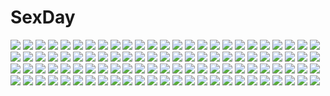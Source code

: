 # SexDay
![](https://konachan.com/jpeg/8e71062f500a6a454c9636f7d422441e/Konachan.com%20-%20259549%20animal%20animal_ears%20bird%20blush%20cherry_blossoms%20clouds%20flowers%20foxgirl%20japanese_clothes%20long_hair%20petals%20red_eyes%20red_hair%20scan%20scarf%20sky%20tail%20umbrella.jpg)
![](https://konachan.com/image/6f24f6535de89ce933085a98051587f6/Konachan.com%20-%20177621%20animal%20boots%20brown_hair%20earmuffs%20forest%20fox%20nekotama%20night%20original%20scarf%20snow%20stairs%20torii%20tree%20winter.jpg)
![](https://konachan.com/image/3c308001370ba5c81536bd8432eabfb7/Konachan.com%20-%20105183%20aqua_eyes%20blonde_hair%20bow%20food%20fruit%20headband%20headphones%20kagamine_rin%20orange_%28fruit%29%20reflection%20short_hair%20temari_%28deae%29%20thighhighs%20vocaloid.jpg)
![](https://konachan.com/jpeg/af90bc181b5ec467fad97b4e9594a262/Konachan.com%20-%20262879%20feng%20game_cg%20kazama_sena%20tsurusaki_takahiro%20zutto_mae_kara_joshi_deshita.jpg)
![](https://konachan.com/image/2482c220295395ef5a001d582dbcdced/Konachan.com%20-%20172531%20blonde_hair%20blue_eyes%20choker%20dress%20gloves%20kagamine_len%20kagamine_rin%20male%20uniform%20uutan%20vocaloid.jpg)
![](https://konachan.com/image/772b7d8d723a5a2dec715ebbb1c26bec/Konachan.com%20-%20217555%20bow_%28weapon%29%20game_cg%20orange_eyes%20pink_hair%20rikudou_asahi%20sorcery_jokers%20tagme%20tagme_%28artist%29%20weapon.jpg)
![](https://konachan.com/jpeg/b88da435b0dc3418511935ff07010f49/Konachan.com%20-%20256457%20animal_ears%20blonde_hair%20blush%20breasts%20cleavage%20dark_skin%20japanese_clothes%20kimono%20long_hair%20original%20ribbons%20tk2k_jade%20wings%20yellow_eyes.jpg)
![](https://konachan.com/jpeg/da56144d5162964b0e007d72b47d1fb5/Konachan.com%20-%20287369%20ass%20bikini%20close%20cropped%20kantoku%20original%20scan%20swim_ring%20swimsuit.jpg)
![](https://konachan.com/image/e1de10578b245f8aa78f688c45d7742b/Konachan.com%20-%2075774%20afuro_terumi%20all_male%20barefoot%20bike_shorts%20inazuma_eleven%20long_hair%20male%20shorts%20trap%20wings.jpg)
![](https://konachan.com/image/44c5a20d81a7bfb6ef17978051b78254/Konachan.com%20-%2039511%20animal_ears%20blue_hair%20catgirl%20jpeg_artifacts%20kyouran_kazoku_nikki%20long_hair%20tail%20thighhighs%20yellow_eyes.jpg)
![](https://konachan.com/jpeg/f6e9320136b61c1bfde2f21f6512d902/Konachan.com%20-%20224412%20blush%20doll%20hyperdimension_neptunia%20hyperdimension_neptunia_mk2%20nepgear%20neptune%20pink_hair%20red_eyes%20tagme_%28artist%29%20thighhighs%20third-party_edit%20white.jpg)
![](https://konachan.com/jpeg/0feaa3318415769b97e81f1d429737c6/Konachan.com%20-%20176011%20bed%20chiisana_kanojo_no_sayokyoku%20feng%20game_cg%20green_eyes%20hellrun%20long_hair%20moriya_mizuka%20orange_hair%20socks%20teddy_bear.jpg)
![](https://konachan.com/image/e045e237a7af7c143923b4a384451d2b/Konachan.com%20-%2017406%20ai_%28popotan%29%20ball%20beach%20bikini%20group%20mai%20mea%20mii%20popotan%20poyoyon_rokku%20school_swimsuit%20swim_ring%20swimsuit.jpg)
![](https://konachan.com/image/6e4feda86d02412570126643d917c2da/Konachan.com%20-%20205665%202girls%20aqua_eyes%20blonde_hair%20brown_hair%20crown%20dress%20elbow_gloves%20gloves%20oto%20ponytail%20princess_daisy%20princess_peach%20super_mario.jpg)
![](https://konachan.com/image/21a86e09153c81eba291767211e7939f/Konachan.com%20-%20305017%20animal%20animal_ears%20anthropomorphism%20apron%20azur_lane%20bird%20blush%20breasts%20catgirl%20cleavage%20food%20green_eyes%20japanese_clothes%20kanola_u%20kimono%20loli.jpg)
![](https://konachan.com/image/d67d73bebc3aa16a11744b1fb78e48e3/Konachan.com%20-%2026654%20shintaro%20tagme.jpg)
![](https://konachan.com/image/e5f64852775517494db277d94fcab06e/Konachan.com%20-%20158380%20bicycle%20blue_eyes%20brown_hair%20kiwamu%20neon_genesis_evangelion%20phone%20skirt%20soryu_asuka_langley%20thighhighs%20train.jpg)
![](https://konachan.com/image/2de20aa7fed0a695edaabc1fde63e0f4/Konachan.com%20-%207887%20remilia_scarlet%20tateha%20touhou%20vampire.jpg)
![](https://konachan.com/image/a810a251289e873a3e3ac077162abe73/Konachan.com%20-%2051776%20building%20city%20green_eyes%20headphones%20long_hair%20scenic%20school_uniform%20sky%20sunset.jpg)
![](https://konachan.com/jpeg/cdd7c6736eaeb551242bfb140c590e7e/Konachan.com%20-%20135902%202girls%20amanegi_hiroko%20anus%20ass%20blush%20breasts%20censored%20game_cg%20kurizora_akane%20nipples%20pussy%20short_hair%20thighhighs%20wet.jpg)
![](https://konachan.com/jpeg/dcb0be1eafa14dcd62cd124c10933d06/Konachan.com%20-%20147373%202girls%20blue_hair%20blush%20breasts%20brown_eyes%20brown_hair%20crossover%20dildo%20kneehighs%20long_hair%20navel%20nipples%20nude%20pussy%20short_hair%20uncensored%20vibrator%20yuri.jpg)
![](https://konachan.com/jpeg/0313b21787273b12e6014d401da0dc43/Konachan.com%20-%20266849%20aya_shobon%20bodysuit%20breasts%20fate_grand_order%20fate_%28series%29%20headdress%20long_hair%20navel%20purple_eyes%20purple_hair%20signed%20skintight%20spear%20weapon.jpg)
![](https://konachan.com/jpeg/20ae0adf74bdfce87b9e65258c883904/Konachan.com%20-%20249238%20barefoot%20blue_eyes%20breasts%20bubbles%20clouds%20flowers%20hatsune_miku%20kuroeda%20long_hair%20petals%20skirt%20sky%20sunflower%20tie%20twintails%20vocaloid.jpg)
![](https://konachan.com/jpeg/ed4d8b7c104be4687925a13caee93d80/Konachan.com%20-%20209980%20aqua_eyes%20black_hair%20breasts%20cleavage%20gloves%20hestia_%28danmachi%29%20long_hair%20minhoo%20ribbons%20signed%20twintails.jpg)
![](https://konachan.com/image/f5b3251022701c757b74c275c9a00686/Konachan.com%20-%20128733%20aqua_eyes%20aqua_hair%20barefoot%20breasts%20cleavage%20feathers%20hatsune_miku%20hc%20instrument%20long_hair%20miku_append%20navel%20piano%20twintails%20vocaloid%20wings.jpg)
![](https://konachan.com/image/623b3e084d6bfc5d399d9b55ca8cc368/Konachan.com%20-%20208935%202girls%20ayanami_rei%20blue_eyes%20blue_hair%20bodysuit%20hc%20long_hair%20neon_genesis_evangelion%20orange_hair%20red_eyes%20short_hair%20soryu_asuka_langley.jpg)
![](https://konachan.com/image/2be02a9d930f6078071386408d45cf53/Konachan.com%20-%2039774%20eila_ilmatar_juutilainen%20sanya_v_litvyak%20strike_witches.jpg)
![](https://konachan.com/image/b85da3f31c181db7377694d82855fd9b/Konachan.com%20-%2057414%206u_%28eternal_land%29%20blue_eyes%20blue_hair%20cirno%20dress%20fairy%20short_hair%20tears%20touhou%20wings.jpg)
![](https://konachan.com/image/a6f6b78829261753d33cbeb4a2bde681/Konachan.com%20-%20222972%20barefoot%20blush%20cherry_blossoms%20demon%20drink%20fate_grand_order%20fate_%28series%29%20fate_stay_night%20flowers%20horns%20nagatuki_take09%20sake%20shuten_douji_%28fate%29.jpg)
![](https://konachan.com/image/380948f69e6d6b81a5b8df265cc9e111/Konachan.com%20-%2032258%20kimura_kaere%20sayonara_zetsubou_sensei%20usui_kagero.jpg)
![](https://konachan.com/image/dd01707c6d6ff3cf24e1b6c93295fd71/Konachan.com%20-%20135298%20long_hair%20natsuin%20school_swimsuit%20swimsuit%20tagme%20umbrella.jpg)
![](https://konachan.com/image/07ac48af46527ba000763f86b8804e1b/Konachan.com%20-%20103822%20blonde_hair%20blue_eyes%20breasts%20close%20journey%20nanairo_kouro%20nipples%20no_bra%20rachel_windsor%20rakko%20shirt_lift.jpg)
![](https://konachan.com/jpeg/80838081a3348ee62f955bff758951d0/Konachan.com%20-%20202779%20hoshizora_rin%20koizumi_hanayo%20love_live%21_school_idol_project%20nishikino_maki%20umeno_%28shio1205%29.jpg)
![](https://konachan.com/image/f2007be3fcc8174a5b14b7332520574f/Konachan.com%20-%2075006%205_nenme_no_houkago%20black_hair%20blush%20kantoku%20purple_eyes%20tie%20white.jpg)
![](https://konachan.com/image/5fda9a6aa180924390e1aa2fb058ce00/Konachan.com%20-%20180493%20blonde_hair%20bow%20fan%20hat%20long_hair%20red_eyes%20shingo_%28missing_link%29%20touhou%20yakumo_yukari.jpg)
![](https://konachan.com/jpeg/15220994e4e488c03e619767843911d8/Konachan.com%20-%20224658%202girls%20aliasing%20anus%20ass%20barefoot%20bed%20blush%20breasts%20censored%20crying%20fingering%20hat%20long_hair%20nipples%20nude%20pussy%20santa_hat%20tears%20tree%20utahane_w%20yuri.jpg)
![](https://konachan.com/jpeg/ebb1e3268d723b4c522b3764c2609a41/Konachan.com%20-%20280174%20animal_ears%20blush%20bunny_ears%20bunnygirl%20gray%20momiji_manjuu%20original%20pantyhose%20tail.jpg)
![](https://konachan.com/jpeg/f0fe59f9af2557cd4aea8e575b2feb13/Konachan.com%20-%20209705%20aircraft%20blonde_hair%20blue_eyes%20boots%20forest%20homura_shinji%20long_hair%20original%20shorts%20thighhighs%20tree%20zettai_ryouiki.jpg)
![](https://konachan.com/image/5614def7a54fa6755a6a8de3bc8c4674/Konachan.com%20-%2082203%20blood%20gun%20original%20panties%20pink_eyes%20pink_hair%20saikikazuya%20thighhighs%20underwear%20weapon.jpg)
![](https://konachan.com/jpeg/f35727cd537728feb12251c6299d9c36/Konachan.com%20-%20152749%20blue_eyes%20game_cg%20hajikano_shizuku%20racer_%28magnet%29%20sinclient.jpg)
![](https://konachan.com/jpeg/57815ffa52ff4cc87ab0f00f2a3867d4/Konachan.com%20-%20125159%20animal_ears%20bikini%20blonde_hair%20breasts%20cleavage%20dexp%20elsword%20green_eyes%20long_hair%20necklace%20petals%20pointed_ears%20swimsuit%20water%20wet%20wings.jpg)
![](https://konachan.com/jpeg/39fe6ef8c67b7c85d2191fe92d9521a2/Konachan.com%20-%20182077%20ass%20ass_grab%20blonde_hair%20blue_eyes%20breasts%20choker%20eiyuu_senki_gold%20game_cg%20headdress%20long_hair%20nipples%20nude%20oyari_ashito%20sex%20wet%20wristwear.jpg)
![](https://konachan.com/jpeg/81fc272b0fa41249752ce4a37b0c6ef4/Konachan.com%20-%20251177%20brown_hair%20doll%20dress%20kanou_shinichi%20long_hair%20myuseru_foaran%20outbreak_company%20panties%20pointed_ears%20purple_eyes%20underwear%20yuugen.jpg)
![](https://konachan.com/image/70fb3309a2654540a0cbe6fa5fdcdb4d/Konachan.com%20-%2028104%20breasts%20panties%20red_eyes%20tagme%20thighhighs%20toshiki_yui%20underwear.jpg)
![](https://konachan.com/jpeg/6a139b95c09fb131ed31aa8a2f02c35d/Konachan.com%20-%20168785%20bed%20blue_eyes%20book%20original%20pantyhose%20phone%20school_uniform%20short_hair%20skirt%20tie%20white_hair%20yuuki_tatsuya.jpg)
![](https://konachan.com/jpeg/ee4e80cc52537a88bc6ccf70e7928710/Konachan.com%20-%20233690%20bikini%20black_hair%20blush%20breasts%20censored%20fellatio%20game_cg%20kiritou_kureha%20long_hair%20moonstone%20nipples%20penis%20red_eyes%20swimsuit%20topless%20wet%20yamakaze_ran.jpg)
![](https://konachan.com/image/347de8626593486ba266e80906bf3ac6/Konachan.com%20-%20262248%20animal%20aqua_eyes%20bandage%20bird%20blonde_hair%20bodysuit%20braids%20gloves%20green_eyes%20group%20long_hair%20male%20mask%20paya_%28zelda%29%20tattoo%20white_hair%20wink%20yellow_eyes.jpg)
![](https://konachan.com/image/7bb1caf8d782ab025f36d2499f255004/Konachan.com%20-%20227675%20hoojiro_%28found1093%29%20original.jpg)
![](https://konachan.com/image/59e9f7318e45d646230ff9722baaf1cb/Konachan.com%20-%20183062%20blonde_hair%20boots%20braids%20chiruru96%20hat%20kirisame_marisa%20long_hair%20touhou%20water%20witch%20witch_hat%20wristwear%20yellow_eyes.jpg)
![](https://konachan.com/image/647fc884916cb3085a4438282849685b/Konachan.com%20-%20207010%20flowers%20hatsune_miku%20headphones%20kari_kenji%20long_hair%20twintails%20vocaloid.jpg)
![](https://konachan.com/image/ef2ca7cf7a2f641bf7a7dbf912fecb3a/Konachan.com%20-%2041563%20hidamari_sketch%20ume_aoki%20yuno.jpg)
![](https://konachan.com/image/8b07ac77a9409a064b5976dac2355c8f/Konachan.com%20-%2012856%20final_fantasy_unlimited.jpg)
![](https://konachan.com/jpeg/41e5a26f0ba8e6fd7ce8699ac08d5cb2/Konachan.com%20-%20266174%20animal_ears%20blue_eyes%20blue_hair%20blush%20book%20breasts%20catgirl%20censored%20game_cg%20grand_cross%20headdress%20maid%20male%20nopan%20penis%20sex%20short_hair%20tail%20thighhighs.jpg)
![](https://konachan.com/image/4246280d02bb80147cecdf73a45f5f5d/Konachan.com%20-%20221705%20close%20inami_hatoko%20loli%20original%20red_eyes%20white_hair.jpg)
![](https://konachan.com/jpeg/7f6a1259beb69651fbed5eba806bfbaf/Konachan.com%20-%20286537%20animal%20aqua_eyes%20blush%20cake%20clouds%20food%20loli%20long_hair%20signed%20skirt%20sky%20soul_worker%20stella_unibell%20takotsu%20thighhighs%20upskirt%20white_hair%20wink.jpg)
![](https://konachan.com/image/f904e86baa06dd9e4504c6b52a87dfde/Konachan.com%20-%2088434%20flowers%20japanese_clothes%20kimono.jpg)
![](https://konachan.com/image/81f9068cb00bc5e63f5972ea666fd1e1/Konachan.com%20-%2084152%20animal%20bird%20landscape%20original%20sarnath%20scenic%20tree.jpg)
![](https://konachan.com/image/8bc5d8d216329222919de9a880f3ecab/Konachan.com%20-%2038861%20gouen_no_soleil%20rokushiki_ouka%20skyfish.jpg)
![](https://konachan.com/image/474bf5b38aadfd419281270804df163d/Konachan.com%20-%2013349%20natsume_aya%20natsume_maya%20tenjou_tenge.jpg)
![](https://konachan.com/image/40214611bbf0d56507dd1ab9a0597079/Konachan.com%20-%20144709%20bicolored_eyes%20clouds%20dress%20green_hair%20jpeg_artifacts%20long_hair%20moon%20nekominase%20night%20petals%20sky%20tatara_kogasa%20torn_clothes%20touhou.jpg)
![](https://konachan.com/jpeg/4fdf4ef77dbea020693347292c28ea33/Konachan.com%20-%20263206%202girls%20black_hair%20blonde_hair%20breasts%20cape%20cleavage%20fate_%28series%29%20long_hair%20navel%20red_eyes%20sakiyamama%20signed%20sword%20thighhighs%20tiara%20weapon.jpg)
![](https://konachan.com/image/75c883d155b302f5c0e338d9d0a66615/Konachan.com%20-%20165589%202girls%20bloomers%20blue_eyes%20braids%20breasts%20gray_hair%20headdress%20hug%20ke-ta%20navel%20nipples%20no_bra%20nopan%20open_shirt%20ribbons%20shoujo_ai%20topless%20touhou.jpg)
![](https://konachan.com/jpeg/0badc6acaf0cdf0d0fab553fc195568f/Konachan.com%20-%20286405%20atha%20black_hair%20braids%20clouds%20dress%20hat%20long_hair%20original%20purple_eyes%20sky%20summer.jpg)
![](https://konachan.com/jpeg/d055a8439de2b9e9b6b03acf93b0086a/Konachan.com%20-%20253427%20aliasing%20aqua_eyes%20ass%20blonde_hair%20blush%20breasts%20fang%20gloves%20halloween%20hat%20long_hair%20original%20panties%20pantyhose%20sideboob%20underwear%20witch_hat.jpg)
![](https://konachan.com/jpeg/c69fa7a43906753a76a06d76058640c2/Konachan.com%20-%20256265%20barefoot%20bra%20brown_hair%20inuzuka_bouru%20long_hair%20makise_kurisu%20navel%20panties%20purple_eyes%20scan%20steins%3Bgate%20underwear.jpg)
![](https://konachan.com/image/447fe307d807e47e1cc5f7588c866a03/Konachan.com%20-%207197%20fuyuhara_yuu%20gagraphic%20logo%20pointed_ears%20watermark.jpg)
![](https://konachan.com/image/bae58b1424e2d4ab4561801cea965f45/Konachan.com%20-%20198549%20aliasing%20blue_hair%20breasts%20food%20fruit%20grass%20hat%20hinanawi_tenshi%20long_hair%20navel%20nipples%20nude%20red_eyes%20scarlet_%28studioscr%29%20touhou%20tree.jpg)
![](https://konachan.com/image/1930aeacbff76333e7453f7287b9ef8a/Konachan.com%20-%2030090%20blonde_hair%20blush%20headband%20long_hair%20ooji%20panties%20purple_eyes%20skirt%20tagme_%28character%29%20thighhighs%20underwear%20white.jpg)
![](https://konachan.com/image/3589aaacd7005d635b9e757f290d9740/Konachan.com%20-%2091215%20chainsaw%20christmas%20iga_tomoteru%20original.jpg)
![](https://konachan.com/jpeg/70f67a4e8516f8a544aa736257e8e8d9/Konachan.com%20-%20240152%20aliasing%20bandage%20eyepatch%20nou%20polychromatic%20red%20red_eyes%20school_uniform%20short_hair%20skirt%20vocaloid.jpg)
![](https://konachan.com/image/469b2f64ca91870938f85685cd346170/Konachan.com%20-%2012950%20animal_ears%20ass%20blonde_hair%20blue_eyes%20feathers%20ishida_hiroyuki%20long_hair%20moon%20ribbons%20sideboob%20staff%20stars%20twintails%20watermark%20wings%20wristwear.jpg)
![](https://konachan.com/jpeg/1496f5052332f6b891fe684501f76c26/Konachan.com%20-%20149205%20bed%20blush%20bra%20cube%20game_cg%20gray_hair%20kanekiyo_miwa%20kurano_tomoka%20long_hair%20navel%20open_shirt%20panties%20red_eyes%20twintails%20underwear.jpg)
![](https://konachan.com/image/fcbcae3fe6d8493e3060410105804108/Konachan.com%20-%20149188%20deadman_wonderland%20long_hair%20red_eyes%20shiro_%28deadman_wonderland%29%20white_hair.jpg)
![](https://konachan.com/jpeg/2a23ec389075d586f8f4993138d58e5d/Konachan.com%20-%20306042%20armor%20blonde_hair%20cape%20fate_grand_order%20fate_%28series%29%20jeanne_d%27arc_alter%20jeanne_d%27arc_%28fate%29%20mochizo_nidone%20short_hair%20yellow_eyes.jpg)
![](https://konachan.com/jpeg/c9c9060c7748655e9866c477db0c523c/Konachan.com%20-%2041835%20diebuster%20lal%27c_mellk_mal%20nono.jpg)
![](https://konachan.com/image/135f671f07beedd08289c2f441332537/Konachan.com%20-%20149349%20blush%20bra%20breasts%20cleavage%20gray_hair%20long_hair%20megami%20navel%20nopan%20pink_hair%20ponytail%20sarashi%20scan%20skirt%20underboob%20underwear%20undressing%20watermark%20wink.jpg)
![](https://konachan.com/image/9487418c28d246b17e496956860f45a8/Konachan.com%20-%20273464%20blue_eyes%20braids%20breasts%20gray_hair%20headband%20hug%20katana%20long_hair%20navel%20nipples%20nude%20ponytail%20pussy%20realistic%20signed%20sword%20uncensored%20watermark%20weapon.jpg)
![](https://konachan.com/image/a2d261711a71a5718b3d847b69e55086/Konachan.com%20-%2012681%202girls%20final_approach%20mizuhara_akane%20nishimata_aoi.jpg)
![](https://konachan.com/image/e400f50a032d4406d33f0cf5db6399b4/Konachan.com%20-%20218098%20animal_ears%20black_hair%20catgirl%20close%20green_eyes%20ling_%28vivianling%29%20original%20short_hair%20white.jpg)
![](https://konachan.com/image/57caf29ed964ba7a40c5a23f76a20f2d/Konachan.com%20-%2021583%20bunnygirl%20demonbane%20inaba_tewi%20reisen_udongein_inaba%20tagme_%28artist%29%20touhou.jpg)
![](https://konachan.com/image/758330f7a65c8043292a47073632205f/Konachan.com%20-%20202077%20animal%20apron%20ball%20bikini%20breasts%20chibi%20cleavage%20dog%20dress%20horns%20necklace%20skirt%20skirt_lift%20sport%20swimsuit%20tan_lines%20tennis%20underwear%20uniform%20yukata.jpg)
![](https://konachan.com/jpeg/0674781b7ad42a08350fbc32bb3d8f2b/Konachan.com%20-%20156075%20blue_eyes%20blue_hair%20doll%20food%20fu-ta%20glasses%20hatsune_miku%20headphones%20kagamine_len%20kagamine_rin%20long_hair%20panties%20pocky%20thighhighs%20underwear%20vocaloid.jpg)
![](https://konachan.com/jpeg/2db49ccdd42c9bd9b16c1795bdc3c96a/Konachan.com%20-%20134315%20aqua_eyes%20dress%20kuroboshi_kouhaku%20loli%20long_hair%20orange_hair%20tagme%20thighhighs%20twintails.jpg)
![](https://konachan.com/image/a7b09d2680752fb56f135c29a91bedfe/Konachan.com%20-%20151086%20blue_eyes%20brown_hair%20eyepatch%20long_hair%20neon_genesis_evangelion%20soryu_asuka_langley%20sougishi_ego.jpg)
![](https://konachan.com/image/d9fff7d9cfc23e233bfe9f70b3f7fd75/Konachan.com%20-%2040902%20bondage%20ibuki_pon%20patchouli_knowledge%20pink%20purple%20purple_eyes%20purple_hair%20shackles%20touhou.jpg)
![](https://konachan.com/image/c3cd7202c53f9539dadeaa152d5d7cc9/Konachan.com%20-%206209%20brown_hair%20clamp%20close%20feathers%20green_eyes%20mokona%20sakura_%28tsubasa%29%20tsubasa_reservoir_chronicle%20watermark.jpg)
![](https://konachan.com/image/2425e138c1098c3343d5b196c76a23e3/Konachan.com%20-%20188524%20breasts%20building%20city%20cleavage%20guilty_crown%20long_hair%20nyanfood%20pink_hair%20red_eyes%20thighhighs%20yuzuriha_inori.jpg)
![](https://konachan.com/jpeg/8e96f5479a51e5e5db13f1ddfc317b83/Konachan.com%20-%20268961%20building%20dress%20flowers%20forest%20mocha_%28cotton%29%20original%20reflection%20scenic%20short_hair%20signed%20tree.jpg)
![](https://konachan.com/image/e68204470b4689d4fbf8a73b7cf375da/Konachan.com%20-%2095168%20hatsune_miku%20vocaloid.jpg)
![](https://konachan.com/image/cc5b96ead5de396357d0aa39fde03023/Konachan.com%20-%20223513%202girls%20aqua_eyes%20aqua_hair%20blue_eyes%20maid%20pink_hair%20ram_%28re%3Azero%29%20rem_%28re%3Azero%29%20short_hair%20tazaki_hayato%20third-party_edit%20twins.jpg)
![](https://konachan.com/jpeg/bb0539db6c46dc428d606081536124f5/Konachan.com%20-%20176020%20ass%20bloomers%20close%20f-ism%20murakami_suigun%20panties%20pussy%20see_through%20underwear.jpg)
![](https://konachan.com/jpeg/dbde7d570f72e7351767f161f9db8405/Konachan.com%20-%20271088%20blonde_hair%20bow%20breasts%20dark_skin%20green_eyes%20horns%20ofuda%20original%20panties%20pantyhose%20pointed_ears%20reku_hisui%20shirt%20twintails%20underwear%20undressing.jpg)
![](https://konachan.com/image/9eb2f3bb5405e10713b2e972a9177f08/Konachan.com%20-%2067060%20blue_eyes%20marriage_royale%20nishimata_aoi%20pink_hair%20short_hair%20tenryu_ena.jpg)
![](https://konachan.com/image/87870aa50573a3e02676ed65c25fa8b5/Konachan.com%20-%2090282%20black_rock_shooter%20chain%20gun%20kuroi_mato%20weapon.jpg)
![](https://konachan.com/jpeg/e42a6b4586bc6a2c477253289a6ecdc3/Konachan.com%20-%20167375%20blue_eyes%20kise_%28swimmt%29%20long_hair%20original%20pink_hair%20space%20stars.jpg)
![](https://konachan.com/image/de66bc09c91627f68412ccdd68bd1c08/Konachan.com%20-%20114935%20bikini%20kami_nomi_zo_shiru_sekai%20nakagawa_kanon%20pink_hair%20red_eyes%20scan%20short_hair%20swimsuit%20wakaki_tamiki.jpg)
![](https://konachan.com/jpeg/91ce559091fe282d012ffff3cabf0f2d/Konachan.com%20-%20209453%20alice_third_macy%20blonde_hair%20blue_eyes%20bra%20breasts%20cube%20kantoku%20nipples%20panties%20scan%20school_uniform%20skirt%20thighhighs%20underwear.jpg)
![](https://konachan.com/jpeg/6e11860b415ddbf0ed4f9fd0c5461af2/Konachan.com%20-%20262890%20bed%20bow%20flowers%20gray_hair%20higuchi_kaede%20kneehighs%20kuria_%28clear_trip_second%29%20leaves%20long_hair%20nijisanji%20ponytail%20purple_eyes%20school_uniform%20skirt%20tie.jpg)
![](https://konachan.com/jpeg/27b392b0ce9c0751e60a84f85304a91a/Konachan.com%20-%20194216%202girls%20blonde_hair%20book%20bow%20breasts%20hat%20ke-ta%20kirisame_marisa%20long_hair%20patchouli_knowledge%20purple_eyes%20purple_hair%20scan%20shoujo_ai%20sleeping%20touhou.jpg)
![](https://konachan.com/jpeg/1580b82948863eeca13a9e1763418ddd/Konachan.com%20-%2012259%20fuura_kafuka%20sayonara_zetsubou_sensei.jpg)
